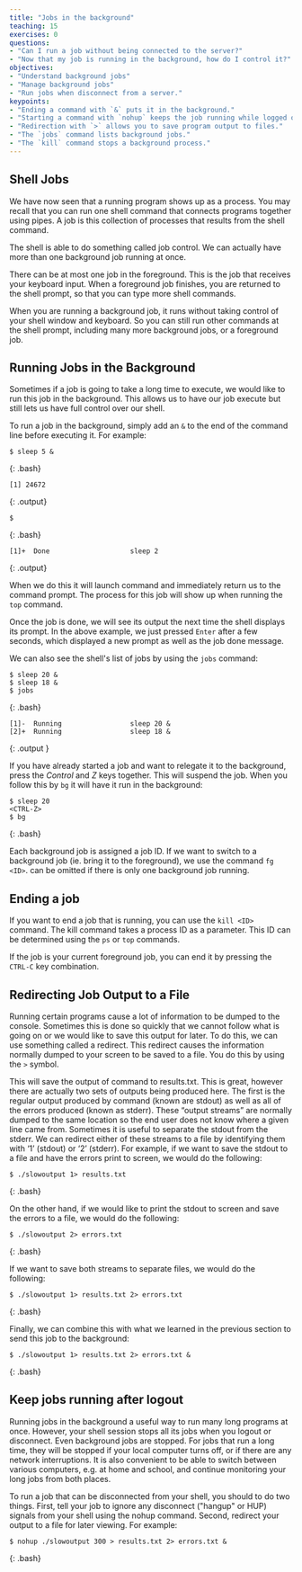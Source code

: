 ```yaml
---
title: "Jobs in the background"
teaching: 15
exercises: 0
questions:
- "Can I run a job without being connected to the server?"
- "Now that my job is running in the background, how do I control it?"
objectives:
- "Understand background jobs"
- "Manage background jobs"
- "Run jobs when disconnect from a server."
keypoints:
- "Ending a command with `&` puts it in the background."
- "Starting a command with `nohup` keeps the job running while logged out."
- "Redirection with `>` allows you to save program output to files."
- "The `jobs` command lists background jobs."
- "The `kill` command stops a background process."
---
```


## Shell Jobs

We have now seen that a running program shows up as a process.  You may recall that you can run one shell command that connects programs together using pipes.  A job is this collection of processes that results from the shell command.

The shell is able to do something called job control.  We can actually have more than one background job running at once.

There can be at most one job in the foreground.  This is the job that receives your keyboard input.  When a foreground job finishes, you are returned to the shell prompt, so that you can type more shell commands.

When you are running a background job, it runs without taking control of your shell window and keyboard.  So you can still run other commands at the shell prompt, including many more background jobs, or a foreground job.

## Running Jobs in the Background

Sometimes if a job is going to take a long time to execute, we would like to run this job in the background. This allows us to have our job execute but still lets us have full control over our shell.

To run a job in the background, simply add an `&` to the end of the command line before executing it. For example:

~~~
$ sleep 5 &
~~~
{: .bash}
~~~
[1] 24672
~~~
{: .output}
~~~
$ 
~~~
{: .bash}
~~~
[1]+  Done                    sleep 2
~~~
{: .output}

When we do this it will launch command and immediately return us to the command prompt.  The process for this job will show up when running the `top` command.

Once the job is done, we will see its output the next time the shell displays its prompt.  In the above example, we just pressed `Enter` after a few seconds, which displayed a new prompt as well as the job done message.

We can also see the shell's list of jobs by using the `jobs` command:

~~~
$ sleep 20 &
$ sleep 18 &
$ jobs
~~~
{: .bash}
~~~
[1]-  Running                 sleep 20 &
[2]+  Running                 sleep 18 &
~~~
{: .output }

If you have already started a job and want to relegate it to the background, press the *Control* and *Z* keys together. This will suspend the job. When you follow this by `bg` it will have it run in the background:

~~~
$ sleep 20
<CTRL-Z>
$ bg
~~~
{: .bash}

Each background job is assigned a job ID. If we want to switch to a background job (ie. bring it to the foreground), we use the command `fg <ID>`. <ID> can be omitted if there is only one background job running.

## Ending a job

If you want to end a job that is running, you can use the `kill <ID>` command. The kill command takes a process ID as a parameter. This ID can be determined using the `ps` or `top` commands.

If the job is your current foreground job, you can end it by pressing the `CTRL-C` key combination.

## Redirecting Job Output to a File

Running certain programs cause a lot of information to be dumped to the console. Sometimes this is done so quickly that we cannot follow what is going on or we would like to save this output for later. To do this, we can use something called a redirect. This redirect causes the information normally dumped to your screen to be saved to a file. You do this by using the `>` symbol.

This will save the output of command to results.txt. This is great, however there are actually two sets of outputs being produced here. The first is the regular output produced by command (known are stdout) as well as all of the errors produced (known as stderr). These “output streams” are normally dumped to the same location so the end user does not know where a given line came from. Sometimes it is useful to separate the stdout from the stderr. We can redirect either of these streams to a file by identifying them with ‘1’ (stdout) or ‘2’ (stderr). For example, if we want to save the stdout to a file and have the errors print to screen, we would do the following:

~~~
$ ./slowoutput 1> results.txt
~~~
{: .bash}

On the other hand, if we would like to print the stdout to screen and save the errors to a file, we would do the following:

~~~
$ ./slowoutput 2> errors.txt
~~~
{: .bash}

If we want to save both streams to separate files, we would do the following:

~~~
$ ./slowoutput 1> results.txt 2> errors.txt
~~~
{: .bash}

Finally, we can combine this with what we learned in the previous section to send this job to the background:

~~~
$ ./slowoutput 1> results.txt 2> errors.txt &
~~~
{: .bash}

## Keep jobs running after logout

Running jobs in the background a useful way to run many long programs at once.  However, your shell session stops all its jobs when you logout or disconnect.  Even background jobs are stopped.  For jobs that run a long time, they will be stopped if your local computer turns off, or if there are any network interruptions.  It is also convenient to be able to switch between various computers, e.g. at home and school, and continue monitoring your long jobs from both places.

To run a job that can be disconnected from your shell, you should to do two things.  First, tell your job to ignore any disconnect ("hangup" or HUP) signals from your shell using the nohup command.  Second, redirect your output to a file for later viewing.  For example:

~~~
$ nohup ./slowoutput 300 > results.txt 2> errors.txt &
~~~
{: .bash}
